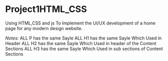 # Project1HTML_CSS
Using HTML,CSS and js To Implement the UI/UX development of a home page for any modern design website.

*Notes:*
ALL P has the same Sayle
ALL H1 has the same Sayle Which Used in Header
ALL H2 has the same Sayle Which Used in header of the Content Sections
ALL H3 has the same Sayle Which Used in sub sections of Content Sections
